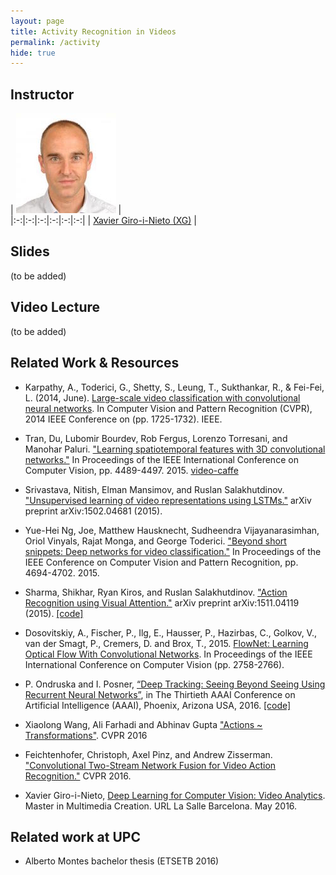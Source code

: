 ```yaml
---
layout: page
title: Activity Recognition in Videos
permalink: /activity
hide: true
---
```


## Instructor

| ![Xavier Giro-i-Nieto][XavierGiro-photo] |  
|:-:|:-:|:-:|:-:|:-:|:-:|
| [Xavier Giro-i-Nieto (XG)](XavierGiro-web) |

[XavierGiro-web]: https://imatge.upc.edu/web/people/xavier-giro
[XavierGiro-photo]: img/instructors/XavierGiro.jpg "Xavier Giro-i-Nieto"


## Slides

(to be added)

## Video Lecture

(to be added)

## Related Work & Resources

* Karpathy, A., Toderici, G., Shetty, S., Leung, T., Sukthankar, R., & Fei-Fei, L. (2014, June). [Large-scale video classification with convolutional neural networks](http://cs.stanford.edu/people/karpathy/deepvideo/). In Computer Vision and Pattern Recognition (CVPR), 2014 IEEE Conference on (pp. 1725-1732). IEEE.

* Tran, Du, Lubomir Bourdev, Rob Fergus, Lorenzo Torresani, and Manohar Paluri. ["Learning spatiotemporal features with 3D convolutional networks."](http://vlg.cs.dartmouth.edu/c3d/) In Proceedings of the IEEE International Conference on Computer Vision, pp. 4489-4497. 2015. [video-caffe](https://github.com/chuckcho/video-caffe)

* Srivastava, Nitish, Elman Mansimov, and Ruslan Salakhutdinov. ["Unsupervised learning of video representations using LSTMs."](http://arxiv.org/abs/1502.04681) arXiv preprint arXiv:1502.04681 (2015).

* Yue-Hei Ng, Joe, Matthew Hausknecht, Sudheendra Vijayanarasimhan, Oriol Vinyals, Rajat Monga, and George Toderici. ["Beyond short snippets: Deep networks for video classification."](http://www.cv-foundation.org/openaccess/content_cvpr_2015/html/Ng_Beyond_Short_Snippets_2015_CVPR_paper.html) In Proceedings of the IEEE Conference on Computer Vision and Pattern Recognition, pp. 4694-4702. 2015.

* Sharma, Shikhar, Ryan Kiros, and Ruslan Salakhutdinov. ["Action Recognition using Visual Attention."](http://shikharsharma.com/projects/action-recognition-attention/) arXiv preprint arXiv:1511.04119 (2015). [[code]](https://github.com/kracwarlock/action-recognition-visual-attention)

* Dosovitskiy, A., Fischer, P., Ilg, E., Hausser, P., Hazirbas, C., Golkov, V., van der Smagt, P., Cremers, D. and Brox, T., 2015. [FlowNet: Learning Optical Flow With Convolutional Networks](http://www.cv-foundation.org/openaccess/content_iccv_2015/html/Dosovitskiy_FlowNet_Learning_Optical_ICCV_2015_paper.html). In Proceedings of the IEEE International Conference on Computer Vision (pp. 2758-2766).

* P. Ondruska and I. Posner, [“Deep Tracking: Seeing Beyond Seeing Using Recurrent Neural Networks”](http://www.robots.ox.ac.uk/~mobile/Papers/2016AAAI_ondruska.pdf), in The Thirtieth AAAI Conference on Artificial Intelligence (AAAI), Phoenix, Arizona USA, 2016. [[code]](https://github.com/pondruska/DeepTracking)

* Xiaolong Wang, Ali Farhadi and Abhinav Gupta ["Actions ~ Transformations"](http://www.cs.cmu.edu/~xiaolonw/actioncvpr.html). CVPR 2016

* Feichtenhofer, Christoph, Axel Pinz, and Andrew Zisserman. ["Convolutional Two-Stream Network Fusion for Video Action Recognition."](http://arxiv.org/abs/1604.06573) CVPR 2016.

* Xavier Giro-i-Nieto, [Deep Learning for Computer Vision: Video Analytics](http://www.slideshare.net/xavigiro/deep-learning-for-computer-vision-34-video-analytics-lasalle-2016). Master in Multimedia Creation. URL La Salle Barcelona. May 2016.

## Related work at UPC

* Alberto Montes bachelor thesis (ETSETB 2016)
